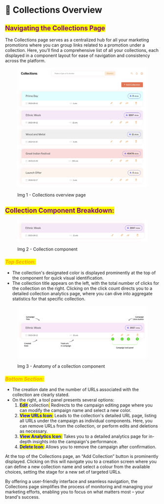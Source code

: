 # 🎇 Collections Overview

## <mark style="color:purple;">**Navigating the Collections Page**</mark>

The Collections page serves as a centralized hub for all your marketing promotions where you can group links related to a promotion under a collection. Here, you’ll find a comprehensive list of all your collections, each displayed in a component layout for ease of navigation and consistency across the platform.

<figure><img src="../.gitbook/assets/Collections overview.jpg" alt=""><figcaption><p>Img 1 - Collections overview page</p></figcaption></figure>

## <mark style="color:purple;">**Collection Component Breakdown:**</mark>

<figure><img src="../.gitbook/assets/Collections Component.jpg" alt=""><figcaption><p>Img 2 - Collection component</p></figcaption></figure>

### _<mark style="color:orange;">Top Section:</mark>_

* The collection's designated color is displayed prominently at the top of the component for quick visual identification.
* The collection title appears on the left, with the total number of clicks for the collection on the right. Clicking on the click count directs you to a detailed collection analytics page, where you can dive into aggregate statistics for that specific collection.

<figure><img src="../.gitbook/assets/Collections Component - annotation.jpg" alt=""><figcaption><p>Img 3 - Anatomy of a collection component</p></figcaption></figure>

### _<mark style="color:orange;">Bottom Section:</mark>_

* The creation date and the number of URLs associated with the collection are clearly stated.
* On the right, a tool panel presents several options:
  1. <mark style="color:blue;">**Edit**</mark> collection<mark style="color:blue;">:</mark> Redirects to the campaign editing page where you can modify the campaign name and select a new color.
  2. <mark style="color:blue;">**View URLs Icon**</mark><mark style="color:blue;">:</mark> Leads to the collection's detailed URL page, listing all URLs under the campaign as individual components. Here, you can remove URLs from the collection, or perform edits and deletions as necessary.
  3. <mark style="color:blue;">**View Analytics Icon**</mark><mark style="color:blue;">:</mark> Takes you to a detailed analytics page for in-depth insights into the campaign's performance.
  4. <mark style="color:blue;">**Delete Icon**</mark><mark style="color:blue;">:</mark> Allows you to remove the campaign after confirmation.

At the top of the Collections page, an “Add Collection” button is prominently displayed. Clicking on this will navigate you to a creation screen where you can define a new collection name and select a colour from the available choices, setting the stage for a new set of targeted URLs.



By offering a user-friendly interface and seamless navigation, the Collections page simplifies the process of monitoring and managing your marketing efforts, enabling you to focus on what matters most – your brand's success.
